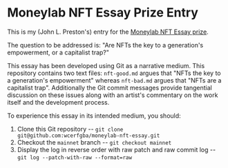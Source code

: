 # Moneylab NFT Essay Prize Entry

This is my (John L. Preston's) entry for the [Moneylab NFT Essay prize](https://networkcultures.org/moneylab/2022/01/21/moneylab-nft-essay-prize/).

The question to be addressed is: "Are NFTs the key to a generation's empowerment, or a capitalist trap?"

This essay has been developed using Git as a narrative medium. This repository contains two text files: `nft-good.md` argues that "NFTs the key to a generation's empowerment" whereas `nft-bad.md` argues that "NFTs are a capitalist trap". Additionally the Git commit messages provide tangential discussion on these issues along with an artist's commentary on the work itself and the development process.

To experience this essay in its intended medium, you should:

1. Clone this Git repository -- `git clone git@github.com:wcerfgba/moneylab-nft-essay.git`
2. Checkout the `mainnet` branch -- `git checkout mainnet`
3. Display the log in reverse order with raw patch and raw commit log -- `git log --patch-with-raw --format=raw`

